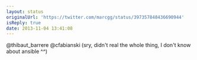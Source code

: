 ```yaml
---
layout: status
originalUrl: 'https://twitter.com/marcgg/status/397357848436690944'
isReply: true
date: 2013-11-04 13:41:08
---
```


@thibaut_barrere @cfabianski (sry, didn't real the whole thing, I don't know about ansible ^^)
